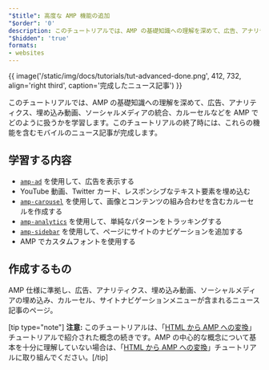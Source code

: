 ```yaml
---
"$title": 高度な AMP 機能の追加
"$order": '0'
description: このチュートリアルでは、AMP の基礎知識への理解を深めて、広告、アナリティクス、埋め込み号が、ソーシャルメディアの統合、カルーセルなどを AMP でどのように扱うかを学習します。
"$hidden": 'true'
formats:
- websites
---
```


{{ image('/static/img/docs/tutorials/tut-advanced-done.png', 412, 732, align='right third', caption='完成したニュース記事') }}

このチュートリアルでは、AMP の基礎知識への理解を深めて、広告、アナリティクス、埋め込み動画、ソーシャルメディアの統合、カルーセルなどを AMP でどのように扱うかを学習します。このチュートリアルの終了時には、これらの機能を含むモバイルのニュース記事が完成します。

## 学習する内容

- [`amp-ad`](../../../../documentation/components/reference/amp-ad.md) を使用して、広告を表示する
- YouTube 動画、Twitter カード、レスポンシブなテキスト要素を埋め込む
- [`amp-carousel`](../../../../documentation/components/reference/amp-carousel.md) を使用して、画像とコンテンツの組み合わせを含むカルーセルを作成する
- [`amp-analytics`](../../../../documentation/components/reference/amp-analytics.md) を使用して、単純なパターンをトラッキングする
- [`amp-sidebar`](../../../../documentation/components/reference/amp-sidebar.md) を使用して、ページにサイトのナビゲーションを追加する
- AMP でカスタムフォントを使用する

## 作成するもの

AMP 仕様に準拠し、広告、アナリティクス、埋め込み動画、ソーシャルメディアの埋め込み、カルーセル、サイトナビゲーションメニューが含まれるニュース記事のページ。

[tip type="note"] <strong>注意:</strong>  このチュートリアルは、「[HTML から AMP への変換](../../../../documentation/guides-and-tutorials/start/converting/index.md)」チュートリアルで紹介された概念の続きです。AMP の中心的な概念について基本を十分に理解していない場合は、「[HTML から AMP への変換](../../../../documentation/guides-and-tutorials/start/converting/index.md)」チュートリアルに取り組んでください。[/tip]
